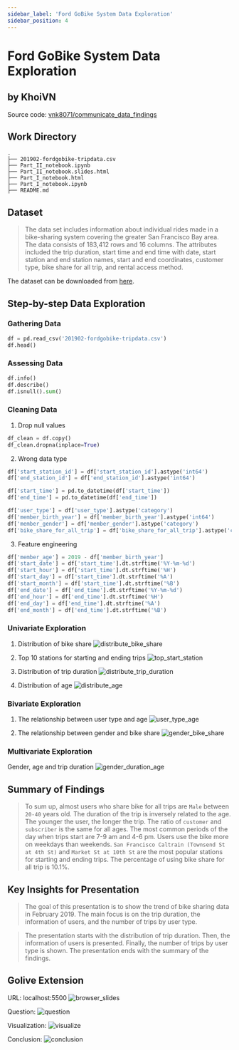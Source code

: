 ```yaml
---
sidebar_label: 'Ford GoBike System Data Exploration'
sidebar_position: 4
---
```


# Ford GoBike System Data Exploration
## by KhoiVN

Source code: [vnk8071/communicate_data_findings](https://github.com/vnk8071/machine-learning-in-production/tree/main/projects/communicate_data_findings)

## Work Directory
```
.
├── 201902-fordgobike-tripdata.csv
├── Part_II_notebook.ipynb
├── Part_II_notebook.slides.html
├── Part_I_notebook.html
├── Part_I_notebook.ipynb
├── README.md
```

## Dataset

> The data set includes information about individual rides made in a bike-sharing system covering the greater San Francisco Bay area. The data consists of 183,412 rows and 16 columns. The attributes included the trip duration, start time and end time with date, start station and end station names, start and end coordinates, customer type, bike share for all trip, and rental access method.

The dataset can be downloaded from [here](https://video.udacity-data.com/topher/2020/October/5f91cf38_201902-fordgobike-tripdata/201902-fordgobike-tripdata.csv).


## Step-by-step Data Exploration
### Gathering Data
```python
df = pd.read_csv('201902-fordgobike-tripdata.csv')
df.head()
```

### Assessing Data
```python
df.info()
df.describe()
df.isnull().sum()
```

### Cleaning Data
1. Drop null values
```python
df_clean = df.copy()
df_clean.dropna(inplace=True)
```

2. Wrong data type
```python
df['start_station_id'] = df['start_station_id'].astype('int64')
df['end_station_id'] = df['end_station_id'].astype('int64')

df['start_time'] = pd.to_datetime(df['start_time'])
df['end_time'] = pd.to_datetime(df['end_time'])

df['user_type'] = df['user_type'].astype('category')
df['member_birth_year'] = df['member_birth_year'].astype('int64')
df['member_gender'] = df['member_gender'].astype('category')
df['bike_share_for_all_trip'] = df['bike_share_for_all_trip'].astype('category')
```

3. Feature engineering
```python
df['member_age'] = 2019 - df['member_birth_year']
df['start_date'] = df['start_time'].dt.strftime('%Y-%m-%d')
df['start_hour'] = df['start_time'].dt.strftime('%H')
df['start_day'] = df['start_time'].dt.strftime('%A')
df['start_month'] = df['start_time'].dt.strftime('%B')
df['end_date'] = df['end_time'].dt.strftime('%Y-%m-%d')
df['end_hour'] = df['end_time'].dt.strftime('%H')
df['end_day'] = df['end_time'].dt.strftime('%A')
df['end_month'] = df['end_time'].dt.strftime('%B')
```

### Univariate Exploration
1. Distribution of bike share
![distribute_bike_share](../../projects/communicate_data_findings/images/distribute_bike_share.png)

2. Top 10 stations for starting and ending trips
![top_start_station](../../projects/communicate_data_findings/images/top_start_station.png)

3. Distribution of trip duration
![distribute_trip_duration](../../projects/communicate_data_findings/images/distribute_trip_duration.png)

4. Distribution of age
![distribute_age](../../projects/communicate_data_findings/images/distribute_age.png)

### Bivariate Exploration
1. The relationship between user type and age
![user_type_age](../../projects/communicate_data_findings/images/user_type_age.png)

2. The relationship between gender and bike share
![gender_bike_share](../../projects/communicate_data_findings/images/gender_bike_share.png)

### Multivariate Exploration
Gender, age and trip duration
![gender_duration_age](../../projects/communicate_data_findings/images/gender_duration_age.png)

## Summary of Findings

> To sum up, almost users who share bike for all trips are `Male` between `20-40` years old. The duration of the trip is inversely related to the age. The younger the user, the longer the trip. The ratio of `customer` and `subscriber` is the same for all ages. The most common periods of the day when trips start are 7-9 am and 4-6 pm. Users use the bike more on weekdays than weekends. `San Francisco Caltrain (Townsend St at 4th St)` and `Market St at 10th St` are the most popular stations for starting and ending trips. The percentage of using bike share for all trip is 10.1%.


## Key Insights for Presentation

> The goal of this presentation is to show the trend of bike sharing data in February 2019. The main focus is on the trip duration, the information of users, and the number of trips by user type.

> The presentation starts with the distribution of trip duration. Then, the information of users is presented. Finally, the number of trips by user type is shown. The presentation ends with the summary of the findings.

## Golive Extension
URL: localhost:5500
![browser_slides](../../projects/communicate_data_findings/images/browser_slide.png)

Question:
![question](../../projects/communicate_data_findings/images/question.png)

Visualization:
![visualize](../../projects/communicate_data_findings/images/visualize.png)

Conclusion:
![conclusion](../../projects/communicate_data_findings/images/conclusion.png)
